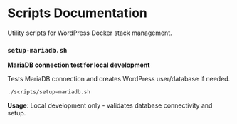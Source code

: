 # Scripts Documentation

Utility scripts for WordPress Docker stack management.

### `setup-mariadb.sh`
**MariaDB connection test for local development**

Tests MariaDB connection and creates WordPress user/database if needed.

```bash
./scripts/setup-mariadb.sh
```

**Usage**: Local development only - validates database connectivity and setup.